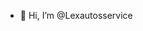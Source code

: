 - 👋 Hi, I’m @Lexautosservice

<!---
Lexautosservice/Lexautosservice is a ✨ special ✨ repository because its `README.md` (this file) appears on your GitHub profile.
You can click the Preview link to take a look at your changes.
--->
